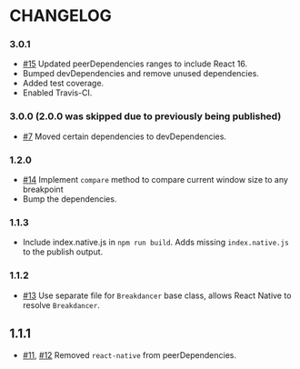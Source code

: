 # CHANGELOG

### 3.0.1

- [#15] Updated peerDependencies ranges to include React 16.
- Bumped devDependencies and remove unused dependencies.
- Added test coverage.
- Enabled Travis-CI.

### 3.0.0 (2.0.0 was skipped due to previously being published)

- [#7] Moved certain dependencies to devDependencies.

### 1.2.0

- [#14] Implement `compare` method to compare current window size to any breakpoint
- Bump the dependencies.

### 1.1.3

- Include index.native.js in `npm run build`. Adds missing `index.native.js` to the publish output.

### 1.1.2

- [#13] Use separate file for `Breakdancer` base class, allows React Native to resolve `Breakdancer`.

## 1.1.1

- [#11], [#12] Removed `react-native` from peerDependencies.

[#7]: https://github.com/godaddy/breakdancer/pull/7
[#11]: https://github.com/godaddy/breakdancer/pull/11
[#12]: https://github.com/godaddy/breakdancer/pull/12
[#13]: https://github.com/godaddy/breakdancer/pull/13
[#14]: https://github.com/godaddy/breakdancer/pull/14
[#15]: https://github.com/godaddy/breakdancer/pull/14
